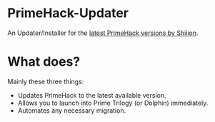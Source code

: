 # PrimeHack-Updater
An Updater/Installer for the [latest PrimeHack versions by Shiiion](https://github.com/shiiion/dolphin).

# What does?
Mainly these three things:

- Updates PrimeHack to the latest available version.
- Allows you to launch into Prime Trilogy (or Dolphin) immediately.
- Automates any necessary migration.

